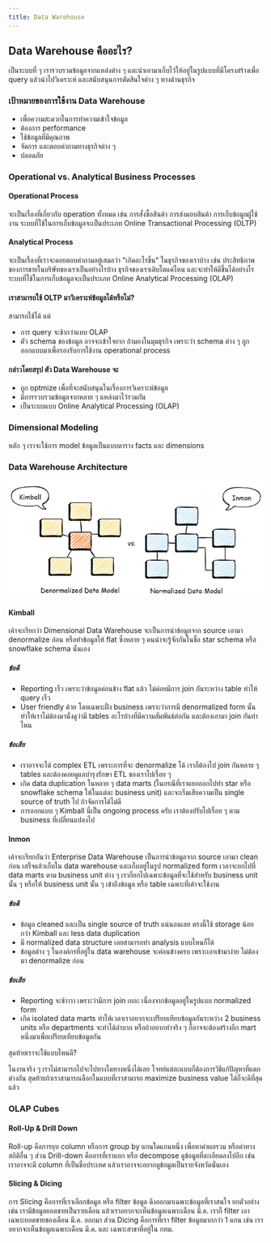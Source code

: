 ```yaml
---
title: Data Warehouse
---
```


## Data Warehouse คืออะไร?

เป็นระบบที่ ๆ เรารวบรวมข้อมูลจากแหล่งต่าง ๆ และนำเอามาเก็บไว้ให้อยู่ในรูปแบบที่มีโครงสร้างเพื่อ query แล้วนำไปวิเคราะห์ และสนับสนุนการตัดสินใจต่าง ๆ ทางด้านธุรกิจ

### เป้าหมายของการใช้งาน Data Warehouse

- เพื่อความสะดวกในการทำความเข้าใจข้อมูล
- ต้องการ performance
- ใช้ข้อมูลที่มีคุณภาพ
- จัดการ และตอบคำถามทางธุรกิจต่าง ๆ
- ปลอดภัย

### Operational vs. Analytical Business Processes

#### Operational Process

จะเป็นเรื่องที่เกี่ยวกับ operation ทั้งหมด เช่น การสั่งซื้อสินค้า การส่งมอบสินค้า การเก็บข้อมูลผู้ใช้งาน ระบบที่ใช้ในการเก็บข้อมูลจะเป็นประเภท Online Transactional Processing (OLTP)

#### Analytical Process

จะเป็นเรื่องที่เราจะคอยตอบคำถามอยู่เสมอว่า "เกิดอะไรขึ้น" ในธุรกิจของเราบ้าง เช่น ประสิทธิภาพของการขายในบริษัทของเราเป็นอย่างไรบ้าง ธุรกิจของเราเติบโตแค่ไหน และจะทำให้ดีขึ้นได้อย่างไร ระบบที่ใช้ในการเก็บข้อมูลจะเป็นประเภท Online Analytical Processing (OLAP)

#### เราสามารถใช้ OLTP มาวิเคราะห์ข้อมูลได้หรือไม่?

สามารถใช้ได้ แต่

- การ query จะช้ากว่าแบบ OLAP
- ตัว schema ของข้อมูล อาจจะเข้าใจยาก ถ้ามองในมุมธุรกิจ เพราะว่า schema ต่าง ๆ ถูกออกแบบมาเพื่อรองรับการใช้งาน operational process 

#### กล่าวโดยสรุป ตัว Data Warehouse จะ

- ถูก optmize เพื่อที่จะสนับสนุนในเรื่องการวิเคราะห์ข้อมูล
- มีการรวบรวมข้อมูลจากหลาย ๆ แหล่งมาไว้รวมกัน
- เป็นระบบแบบ Online Analytical Processing (OLAP)

### Dimensional Modeling

หลัก ๆ เราจะใช้การ model ข้อมูลเป็นแบบตาราง facts และ dimensions

### Data Warehouse Architecture

![Kimball vs. Inmon](./kimball-vs-inmon.png)

#### Kimball

เค้าจะเรียกว่า Dimensional Data Warehouse จะเป็นการนำข้อมูลจาก source เอามา denormalize ก่อน หรือทำข้อมูลให้ flat ซึ่งหลาย ๆ คนน่าจะรู้จักกันในชื่อ star schema หรือ snowflake schema นั่นเอง

##### ข้อดี

- Reporting เร็ว เพราะว่าข้อมูลค่อนข้าง flat แล้ว ไม่ค่อยมีการ join กันระหว่าง table ทำให้ query เร็ว
- User friendly ด้วย โดยเฉพาะฝั่ง business เพราะว่าการมี denormalized form นั้นทำให้เราไม่ต้องมานั่งดูว่ามี tables อะไรบ้างที่มีความสัมพันธ์ต่อกัน และต้องเอามา join กันท่าไหน

##### ข้อเสีย

- เราอาจจะได้ complex ETL เพราะการที่จะ denormalize ได้ เราก็ต้องไป join กันหลาย ๆ tables และต้องคอยดูแลบำรุงรักษา ETL ของเราไปเรื่อย ๆ
- เกิด data duplication ในหลาย ๆ data marts (ในกรณีที่เราแยกออกไปทำ star หรือ snowflake schema ให้ในแต่ละ business unit) และจะเริ่มเสียความเป็น single source of truth ไป ถ้าจัดการได้ไม่ดี
- การออกแบบ ๆ Kimball นี่เป็น ongoing process ครับ เราต้องปรับไปเรื่อย ๆ ตาม business ที่เปลี่ยนแปลงไป

#### Inmon

เค้าจะเรียกกันว่า Enterprise Data Warehouse เป็นการนำข้อมูลจาก source เอามา clean ก่อน เสร็จแล้วเก็บใน data warehouse และเก็บอยู่ในรูป normalized form เวลาจะยกไปที่ data marts ตาม business unit ต่าง ๆ เราก็ยกไปเฉพาะข้อมูลที่จะใช้สำหรับ business unit นั้น ๆ หรือให้ business unit นั้น ๆ เข้าถึงข้อมูล หรือ table เฉพาะที่เค้าจะใช้งาน

##### ข้อดี

- ข้อมูล cleaned และเป็น single source of truth แน่นอนเลย ตรงนี้ใช้ storage น้อยกว่า Kimball และ less data duplication
- มี normalized data structure เลยสามารถทำ analysis แบบไหนก็ได้
- ข้อมูลต่าง ๆ ในองค์กรที่อยู่ใน data warehouse จะค่อนข้างครบ เพราะเอาเข้ามาง่าย ไม่ต้องมา denormalize ก่อน

##### ข้อเสีย

- Reporting จะช้าาาา เพราะว่ามีการ join เยอะ เนื่องจากข้อมูลอยู่ในรูปแบบ normalized form
- เกิด isolated data marts ทำให้เวลาเราอยากจะเปรียบเทียบข้อมูลกันระหว่าง 2 business units หรือ departments จะทำได้ลำบาก หรือถ้าอยากทำจริง ๆ ก็อาจจะต้องสร้างอีก mart หนึ่งมาเพื่อเปรียบเทียบข้อมูลกัน

สุดท้ายเราจะใช้แบบไหนดี?

ในงานจริง ๆ เราไม่สามารถไปจะไปทางใดทางหนึ่งได้เลย โจทย์แต่ละแบบก็ต้องการวิธีแก้ปัญหาที่แตกต่างกัน สุดท้ายถ้าเราสามารถเลือกในแบบที่เราสามารถ maximize business value ได้ก็จะดีที่สุดแล้ว

### OLAP Cubes

#### Roll-Up & Drill Down

Roll-up คือการยุบ column หรือการ group by แกนใดแกนหนึ่ง เพื่อหาค่าผลรวม หรือค่าทางสถิติอื่น ๆ ส่วน Drill-down คือการที่เราแยก หรือ decompose ดูข้อมูลที่ละเอียดลงไปอีก เช่น เราอาจจะมี column ที่เป็นชื่อประเทศ แล้วเราอาจจะอยากดูข้อมูลเป็นรายจังหวัดนั่นเอง

#### Slicing & Dicing

การ Slicing คือการที่เราเลือกข้อมูล หรือ filter ข้อมูล ดึงออกมาเฉพาะข้อมูลที่เราสนใจ ยกตัวอย่างเช่น เรามีข้อมูลยอดขายเป็นรายเดือน แล้วเราอยากจะเห็นข้อมูลเฉพาะเดือน มี.ค. เราก็ filter เอาเฉพาะยอดขายของเดือน มี.ค. ออกมา ส่วน Dicing คือการที่เรา filter ข้อมูลมากกว่า 1 แกน เช่น เราอยากจะเห็นข้อมูลเฉพาะเดือน มี.ค. และ เฉพาะสาขาที่อยู่ใน กทม.
